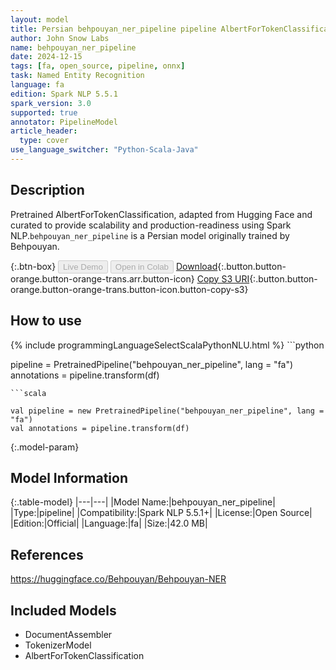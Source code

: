 ```yaml
---
layout: model
title: Persian behpouyan_ner_pipeline pipeline AlbertForTokenClassification from Behpouyan
author: John Snow Labs
name: behpouyan_ner_pipeline
date: 2024-12-15
tags: [fa, open_source, pipeline, onnx]
task: Named Entity Recognition
language: fa
edition: Spark NLP 5.5.1
spark_version: 3.0
supported: true
annotator: PipelineModel
article_header:
  type: cover
use_language_switcher: "Python-Scala-Java"
---
```


## Description

Pretrained AlbertForTokenClassification, adapted from Hugging Face and curated to provide scalability and production-readiness using Spark NLP.`behpouyan_ner_pipeline` is a Persian model originally trained by Behpouyan.

{:.btn-box}
<button class="button button-orange" disabled>Live Demo</button>
<button class="button button-orange" disabled>Open in Colab</button>
[Download](https://s3.amazonaws.com/auxdata.johnsnowlabs.com/public/models/behpouyan_ner_pipeline_fa_5.5.1_3.0_1734288833834.zip){:.button.button-orange.button-orange-trans.arr.button-icon}
[Copy S3 URI](s3://auxdata.johnsnowlabs.com/public/models/behpouyan_ner_pipeline_fa_5.5.1_3.0_1734288833834.zip){:.button.button-orange.button-orange-trans.button-icon.button-copy-s3}

## How to use



<div class="tabs-box" markdown="1">
{% include programmingLanguageSelectScalaPythonNLU.html %}
```python

pipeline = PretrainedPipeline("behpouyan_ner_pipeline", lang = "fa")
annotations =  pipeline.transform(df)   

```
```scala

val pipeline = new PretrainedPipeline("behpouyan_ner_pipeline", lang = "fa")
val annotations = pipeline.transform(df)

```
</div>

{:.model-param}
## Model Information

{:.table-model}
|---|---|
|Model Name:|behpouyan_ner_pipeline|
|Type:|pipeline|
|Compatibility:|Spark NLP 5.5.1+|
|License:|Open Source|
|Edition:|Official|
|Language:|fa|
|Size:|42.0 MB|

## References

https://huggingface.co/Behpouyan/Behpouyan-NER

## Included Models

- DocumentAssembler
- TokenizerModel
- AlbertForTokenClassification